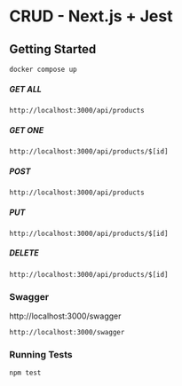 # CRUD - Next.js + Jest

## Getting Started

```
docker compose up
```

##### GET ALL

```
http://localhost:3000/api/products
```

##### GET ONE

```
http://localhost:3000/api/products/$[id]
```

##### POST

```
http://localhost:3000/api/products
```

##### PUT

```
http://localhost:3000/api/products/$[id]
```

##### DELETE

```
http://localhost:3000/api/products/$[id]
```

### Swagger

http://localhost:3000/swagger

```
http://localhost:3000/swagger
```

### Running Tests

```
npm test
```
